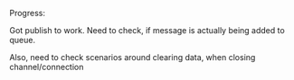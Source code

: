 Progress:

Got publish to work.
Need to check, if message is actually being added to queue.

Also, need to check scenarios around clearing data, when closing channel/connection